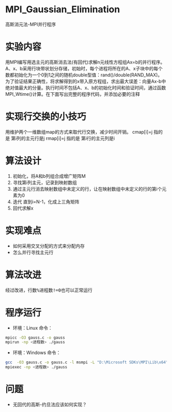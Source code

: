 # MPI_Gaussian_Elimination
高斯消元法-MPI并行程序
# 实验内容
用MPI编写用选主元的高斯消去法(有回代)求解n元线性方程组Ax=b的并行程序。A、x、b采用行块带状划分存储，初始时，每个进程将所在的A、x子块中的每个数都初始化为一个0到1之间的随机double型值：rand()/double(RAND_MAX)。为了验证结果正确性，将求解得到的x带入原方程组，求出最大误差：向量Ax-b中绝对值最大的分量。执行时间不包括A、x、b的初始化时间和验证时间，通过函数MPI_Wtime()计算。在下面写出完整的程序代码，并添加必要的注释
# 实现行交换的小技巧
用维护两个一维数组map的方式来取代行交换，减少时间开销。
cmap[i]=j 指的是 第i列的主元行是j 
rmap[i]=j 指的是 第i行的主元列是i
# 算法设计
1. 初始化，将A和b列组合成增广矩阵M
2. 寻找第i列主元，记录到映射数组
3. 通过主元行消去映射数组中未定义的行，让在映射数组中未定义的行的第i个元素为0
4. 迭代 直到i=N-1，化成上三角矩阵
5. 回代求解x
# 实现难点
- 如何采用交叉分配的方式来分配内存
- 怎么并行寻找主元行
# 算法改进
经过改进，<kbd>行数%进程数!=0</kbd>也可以正常运行
# 程序运行
- 环境：Linux
命令：
```bash
mpicc -O3 gauss.c -o gauss
mpirun -np <进程数> ./gauss
```
- 环境：Windows
命令：
```bash
gcc  -O3 gauss.c -o gauss.c -l msmpi -L "D:\Microsoft SDKs\MPI\Lib\x64" -I "D:\Microsoft SDKs\MPI\Include"
mpiexec -np <进程数> ./gauss
```
# 问题
- 无回代的高斯-约旦法应该如何实现？
